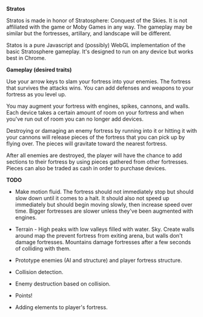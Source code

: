 **Stratos**

Stratos is made in honor of Stratosphere: Conquest of the Skies. It is not affiliated with the game or Moby Games in any way. 
The gameplay may be similar but the fortresses, artillary, and landscape will be different.

Statos is a pure Javascript and (possibly) WebGL implementation of the basic Stratosphere gameplay. It's designed to run on any device but works best in Chrome.

**Gameplay (desired traits)**

Use your arrow keys to slam your fortress into your enemies. The fortress that survives the attacks wins. You can add defenses and weapons to your fortress as you level up.

You may augment your fortress with engines, spikes, cannons, and walls. Each device takes a certain amount of room on your fortress and when you've run out of room you can no longer add devices.

Destroying or damaging an enemy fortress by running into it or hitting it with your cannons will release pieces of the fortress that you can pick up by flying over. The pieces will gravitate toward the nearest fortress. 

After all enemies are destroyed, the player will have the chance to add sections to their fortress by using pieces gathered from other fortresses. Pieces can also be traded as cash in order to purchase devices.

**TODO**

* Make motion fluid. The fortress should not immediately stop but should slow down until it comes to a halt. It should also not speed up immediately but should begin moving slowly, then increase speed over time. Bigger fortresses are slower unless they've been augmented with engines.

* Terrain - High peaks with low valleys filled with water. Sky. Create walls around map the prevent fortress from exiting arena, but walls don't damage fortresses. Mountains damage fortresses after a few seconds of colliding with them.

* Prototype enemies (AI and structure) and player fortress structure. 

* Collision detection.

* Enemy destruction based on collision.

* Points!

* Adding elements to player's fortress.
